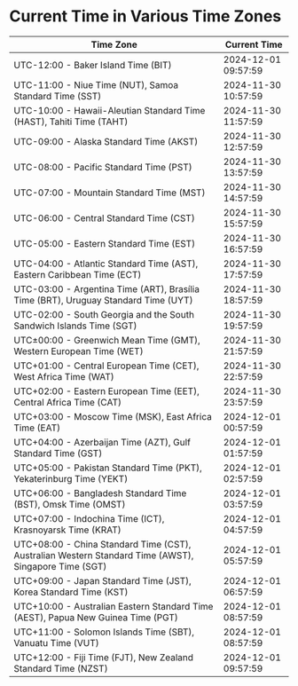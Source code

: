 # Current Time in Various Time Zones

| Time Zone | Current Time |
|-----------|--------------|
| UTC-12:00 - Baker Island Time (BIT) | 2024-12-01 09:57:59 |
| UTC-11:00 - Niue Time (NUT), Samoa Standard Time (SST) | 2024-11-30 10:57:59 |
| UTC-10:00 - Hawaii-Aleutian Standard Time (HAST), Tahiti Time (TAHT) | 2024-11-30 11:57:59 |
| UTC-09:00 - Alaska Standard Time (AKST) | 2024-11-30 12:57:59 |
| UTC-08:00 - Pacific Standard Time (PST) | 2024-11-30 13:57:59 |
| UTC-07:00 - Mountain Standard Time (MST) | 2024-11-30 14:57:59 |
| UTC-06:00 - Central Standard Time (CST) | 2024-11-30 15:57:59 |
| UTC-05:00 - Eastern Standard Time (EST) | 2024-11-30 16:57:59 |
| UTC-04:00 - Atlantic Standard Time (AST), Eastern Caribbean Time (ECT) | 2024-11-30 17:57:59 |
| UTC-03:00 - Argentina Time (ART), Brasília Time (BRT), Uruguay Standard Time (UYT) | 2024-11-30 18:57:59 |
| UTC-02:00 - South Georgia and the South Sandwich Islands Time (SGT) | 2024-11-30 19:57:59 |
| UTC±00:00 - Greenwich Mean Time (GMT), Western European Time (WET) | 2024-11-30 21:57:59 |
| UTC+01:00 - Central European Time (CET), West Africa Time (WAT) | 2024-11-30 22:57:59 |
| UTC+02:00 - Eastern European Time (EET), Central Africa Time (CAT) | 2024-11-30 23:57:59 |
| UTC+03:00 - Moscow Time (MSK), East Africa Time (EAT) | 2024-12-01 00:57:59 |
| UTC+04:00 - Azerbaijan Time (AZT), Gulf Standard Time (GST) | 2024-12-01 01:57:59 |
| UTC+05:00 - Pakistan Standard Time (PKT), Yekaterinburg Time (YEKT) | 2024-12-01 02:57:59 |
| UTC+06:00 - Bangladesh Standard Time (BST), Omsk Time (OMST) | 2024-12-01 03:57:59 |
| UTC+07:00 - Indochina Time (ICT), Krasnoyarsk Time (KRAT) | 2024-12-01 04:57:59 |
| UTC+08:00 - China Standard Time (CST), Australian Western Standard Time (AWST), Singapore Time (SGT) | 2024-12-01 05:57:59 |
| UTC+09:00 - Japan Standard Time (JST), Korea Standard Time (KST) | 2024-12-01 06:57:59 |
| UTC+10:00 - Australian Eastern Standard Time (AEST), Papua New Guinea Time (PGT) | 2024-12-01 08:57:59 |
| UTC+11:00 - Solomon Islands Time (SBT), Vanuatu Time (VUT) | 2024-12-01 08:57:59 |
| UTC+12:00 - Fiji Time (FJT), New Zealand Standard Time (NZST) | 2024-12-01 09:57:59 |
